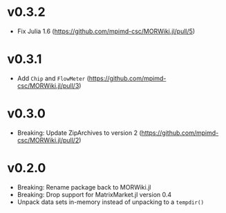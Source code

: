 # v0.3.2

- Fix Julia 1.6 (https://github.com/mpimd-csc/MORWiki.jl/pull/5)

# v0.3.1

- Add `Chip` and `FlowMeter` (https://github.com/mpimd-csc/MORWiki.jl/pull/3)

# v0.3.0

- Breaking: Update ZipArchives to version 2 (https://github.com/mpimd-csc/MORWiki.jl/pull/2)

# v0.2.0

- Breaking: Rename package back to MORWiki.jl
- Breaking: Drop support for MatrixMarket.jl version 0.4
- Unpack data sets in-memory instead of unpacking to a `tempdir()`
